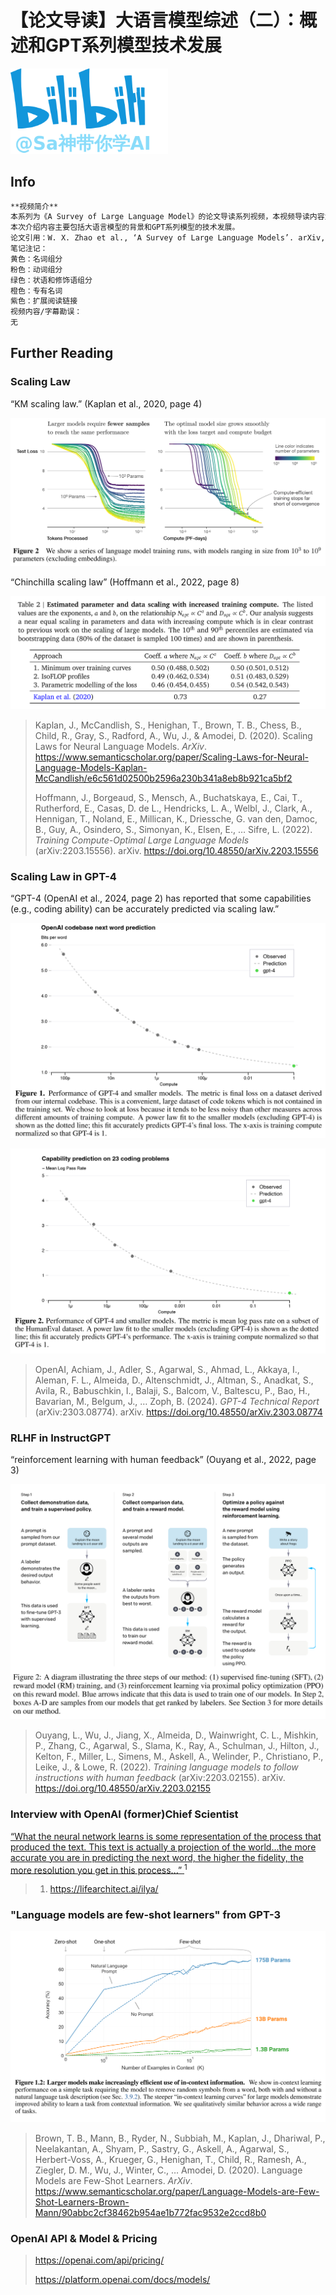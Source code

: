 # 【论文导读】大语言模型综述（二）：概述和GPT系列模型技术发展

<img src="../../../../assets/sakura_logo.png" alt="Sa神带你学AI" width="50%">

## Info

```markdown
**视频简介** 
本系列为《A Survey of Large Language Model》的论文导读系列视频，本视频导读内容为论文的第二章，即Overview部分。
本次介绍内容主要包括大语言模型的背景和GPT系列模型的技术发展。  
论文引用：W. X. Zhao et al., ‘A Survey of Large Language Models’. arXiv, Nov. 24, 2023. doi: 10.48550/arXiv.2303.18223.  
笔记注记：
黄色：名词组分
粉色：动词组分
绿色：状语和修饰语组分
橙色：专有名词
紫色：扩展阅读链接
视频内容/字幕勘误：  
无
```

## Further Reading

### Scaling Law

“KM scaling law.” (Kaplan et al., 2020, page 4)

![](./../assets/Lesson_2/KM_Scaling_Law.png)

“Chinchilla scaling law” (Hoffmann et al., 2022, page 8)

![](./../assets/Lesson_2/Chinchilla_Scaling_Law_parameter.png)

> Kaplan, J., McCandlish, S., Henighan, T., Brown, T. B., Chess, B., Child, R., Gray, S., Radford, A., Wu, J., & Amodei, D. (2020). Scaling Laws for Neural Language Models. *ArXiv*. https://www.semanticscholar.org/paper/Scaling-Laws-for-Neural-Language-Models-Kaplan-McCandlish/e6c561d02500b2596a230b341a8eb8b921ca5bf2
>
> Hoffmann, J., Borgeaud, S., Mensch, A., Buchatskaya, E., Cai, T., Rutherford, E., Casas, D. de L., Hendricks, L. A., Welbl, J., Clark, A., Hennigan, T., Noland, E., Millican, K., Driessche, G. van den, Damoc, B., Guy, A., Osindero, S., Simonyan, K., Elsen, E., … Sifre, L. (2022). *Training Compute-Optimal Large Language Models* (arXiv:2203.15556). arXiv. https://doi.org/10.48550/arXiv.2203.15556

### Scaling Law in GPT-4

“GPT-4 (OpenAI et al., 2024, page 2) has reported that some capabilities (e.g., coding ability) can be accurately predicted via scaling law.” 

![](./../assets/Lesson_2/GPT-4_Predication1.png)

![](./../assets/Lesson_2/GPT-4_Predication2.png)



> OpenAI, Achiam, J., Adler, S., Agarwal, S., Ahmad, L., Akkaya, I., Aleman, F. L., Almeida, D., Altenschmidt, J., Altman, S., Anadkat, S., Avila, R., Babuschkin, I., Balaji, S., Balcom, V., Baltescu, P., Bao, H., Bavarian, M., Belgum, J., … Zoph, B. (2024). *GPT-4 Technical Report* (arXiv:2303.08774). arXiv. https://doi.org/10.48550/arXiv.2303.08774

### RLHF in InstructGPT

“reinforcement learning with human feedback” (Ouyang et al., 2022, page 3)

![](./../assets/Lesson_2/RLHF.png)

> Ouyang, L., Wu, J., Jiang, X., Almeida, D., Wainwright, C. L., Mishkin, P., Zhang, C., Agarwal, S., Slama, K., Ray, A., Schulman, J., Hilton, J., Kelton, F., Miller, L., Simens, M., Askell, A., Welinder, P., Christiano, P., Leike, J., & Lowe, R. (2022). *Training language models to follow instructions with human feedback* (arXiv:2203.02155). arXiv. https://doi.org/10.48550/arXiv.2203.02155

### Interview with OpenAI (former)Chief Scientist

[“What the neural network learns is some representation of the process that produced the text. This text is actually a projection of the world...the more accurate you are in predicting the next word, the higher the fidelity, the more resolution you get in this process...”](https://lifearchitect.ai/ilya/)[ ](https://lifearchitect.ai/ilya/)<sup>1</sup>

> 1. https://lifearchitect.ai/ilya/

### "Language models are few-shot learners" from GPT-3

![](./../assets/Lesson_2/GPT-3_Figure.png)

> Brown, T. B., Mann, B., Ryder, N., Subbiah, M., Kaplan, J., Dhariwal, P., Neelakantan, A., Shyam, P., Sastry, G., Askell, A., Agarwal, S., Herbert-Voss, A., Krueger, G., Henighan, T., Child, R., Ramesh, A., Ziegler, D. M., Wu, J., Winter, C., … Amodei, D. (2020). Language Models are Few-Shot Learners. *ArXiv*. https://www.semanticscholar.org/paper/Language-Models-are-Few-Shot-Learners-Brown-Mann/90abbc2cf38462b954ae1b772fac9532e2ccd8b0

### OpenAI API & Model & Pricing 

> https://openai.com/api/pricing/
>
> https://platform.openai.com/docs/models/
